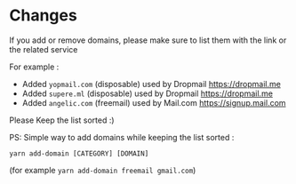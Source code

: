 # Changes

If you add or remove domains, please make sure to list them with the link or the related service

For example :

- Added `yopmail.com` (disposable) used by Dropmail https://dropmail.me
- Added `supere.ml` (disposable) used by Dropmail https://dropmail.me
- Added `angelic.com` (freemail) used by Mail.com https://signup.mail.com

Please Keep the list sorted :)

PS: Simple way to add domains while keeping the list sorted :

`yarn add-domain [CATEGORY] [DOMAIN]`

(for example `yarn add-domain freemail gmail.com`)